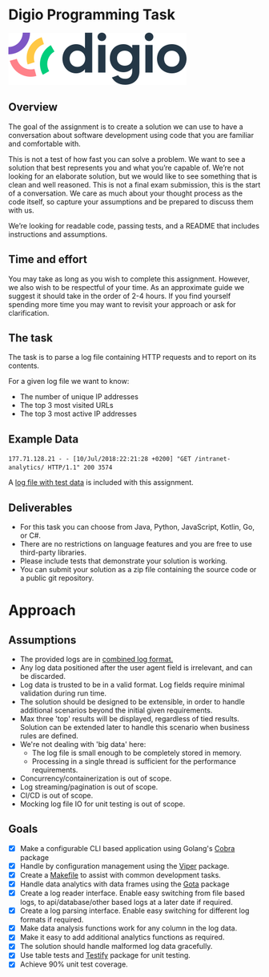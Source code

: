 # Digio Programming Task

![digio logo](assets/images/digio-logo.svg)

## Overview

The goal of the assignment is to create a solution we can use to have a conversation about software
development using code that you are familiar and comfortable with.

This is not a test of how fast you can solve a problem. We want to see a solution that best represents you and what you’re capable of. We’re not looking for an elaborate solution, but we would like to see something that is clean and well reasoned. This is not a final exam submission, this is the start of a conversation. We care as much about your thought process as the code itself, so capture your assumptions and be prepared to discuss them with us.

We’re looking for readable code, passing tests, and a README that includes instructions and assumptions.

## Time and effort

You may take as long as you wish to complete this assignment. However, we also wish to be respectful
of your time. As an approximate guide we suggest it should take in the order of 2-4 hours.
If you find yourself spending more time you may want to revisit your approach or ask for clarification.


## The task

The task is to parse a log file containing HTTP requests and to report on its contents.

For a given log file we want to know:
- The number of unique IP addresses
- The top 3 most visited URLs
- The top 3 most active IP addresses

## Example Data

`177.71.128.21 - - [10/Jul/2018:22:21:28 +0200] "GET /intranet-analytics/ HTTP/1.1" 200 3574`

A [log file with test data](assets/logs/programming-task-example-data.log) is included with this assignment.

## Deliverables

- For this task you can choose from Java, Python, JavaScript, Kotlin, Go, or C#.
- There are no restrictions on language features and you are free to use third-party libraries.
- Please include tests that demonstrate your solution is working.
- You can submit your solution as a zip file containing the source code or a public git repository.

# Approach

## Assumptions

- The provided logs are in [combined log format.](https://httpd.apache.org/docs/2.2/logs.html#combined)
- Any log data positioned after the user agent field is irrelevant, and can be discarded.
- Log data is trusted to be in a valid format. Log fields require minimal validation during run time.
- The solution should be designed to be extensible, in order to handle additional scenarios beyond the initial given requirements.
- Max three 'top' results will be displayed, regardless of tied results. Solution can be extended later to handle this scenario when business rules are defined.
- We're not dealing with 'big data' here:
    - The log file is small enough to be completely stored in memory.
    - Processing in a single thread is sufficient for the performance requirements.
- Concurrency/containerization is out of scope.
- Log streaming/pagination is out of scope.
- CI/CD is out of scope.
- Mocking log file IO for unit testing is out of scope.

## Goals

- [x] Make a configurable CLI based application using Golang's [Cobra](https://github.com/spf13/cobra) package
- [x] Handle by configuration management using the [Viper](https://github.com/spf13/viper) package.
- [x] Create a [Makefile](https://www.gnu.org/software/make/manual/make.html) to assist with common development tasks.
- [x] Handle data analytics with data frames using the [Gota](https://github.com/go-gota/gota) package
- [x] Create a log reader interface. Enable easy switching from file based logs, to api/database/other based logs at a later date if required.
- [x] Create a log parsing interface. Enable easy switching for different log formats if required.
- [x] Make data analysis functions work for any column in the log data. 
- [x] Make it easy to add additional analytics functions as required.
- [x] The solution should handle malformed log data gracefully.
- [x] Use table tests and [Testify](https://github.com/stretchr/testify) package for unit testing.
- [x] Achieve 90% unit test coverage.
